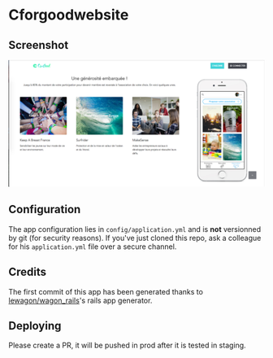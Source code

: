 # Cforgoodwebsite

## Screenshot
[<img src="1.png" width="850" />]()

## Configuration

The app configuration lies in `config/application.yml` and is **not**
versionned by git (for security reasons). If you've just cloned this
repo, ask a colleague for his `application.yml` file over a secure channel.

## Credits

The first commit of this app has been generated thanks to [lewagon/wagon_rails](https://github.com/lewagon/wagon_rails)'s rails app generator.

## Deploying

Please create a PR, it will be pushed in prod after it is tested in staging.
